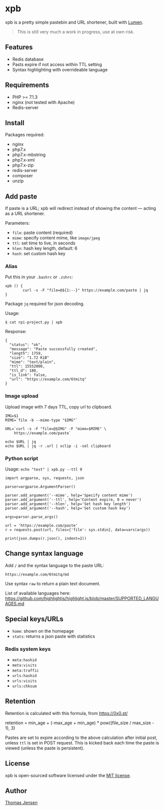 # xpb
xpb is a pretty simple pastebin and URL shortener, built with [Lumen](https://lumen.laravel.com/).

> This is still very much a work in progress, use at own risk.

## Features
* Redis database
* Pasts expire if not access within TTL setting
* Syntax highlighting with overrideable language

## Requirements
* PHP >= 7.1.3
* nginx (not tested with Apache)
* Redis-server

## Install
Packages required:

* nginx
* php7.x
* php7.x-mbstring
* php7.x-xml
* php7.x-zip
* redis-server
* composer
* unzip

## Add paste
If paste is a URL; xpb will redirect instead of showing the content — acting as a URL shortener.

Parameters:
* `file`: paste content (required)
* `mime`: specify content mime, like `image/jpeg`
* `ttl`: set time to live, in seconds
* `hlen`: hash key length, default: 6
* `hash`: set custom hash key

### Alias
Put this in your `.bashrc` or `.zshrc`:
```
xpb () {
        curl -s -F "file=@${1:--}" https://example.com/paste | jq
}
```
Package `jq` required for json decoding.

Usage:
```
$ cat rpi-project.py | xpb
```

Response:
```
{
  "status": "ok",
  "message": "Paste successfully created",
  "length": 1759,
  "size": "1.72 KiB"
  "mime": "text/plain",
  "ttl": 15552000,
  "ttl_d": 180,
  "is_link": false,
  "url": "https://example.com/6tmitq"
}
```

### Image upload
Upload image with 7 days TTL, copy url to clipboard.

```
IMG=$1
MIME=`file -b --mime-type "$IMG"`

URL=`curl -s -F "file=@$IMG" -F "mime=$MIME" \
    https://example.com/paste`

echo $URL | jq
echo $URL | jq -r .url | xclip -i -sel clipboard
```

### Python script
Usage: `echo "test" | xpb.py --ttl 0`

```
import argparse, sys, requests, json

parser=argparse.ArgumentParser()

parser.add_argument('--mime', help='Specify content mime')
parser.add_argument('--ttl', help='Content expire, 0 = never')
parser.add_argument('--hlen', help='Set hash key length')
parser.add_argument('--hash', help='Set custom hash key')

args=parser.parse_args()

url = 'https://example.com/paste'
r = requests.post(url, files={'file': sys.stdin}, data=vars(args))

print(json.dumps(r.json(), indent=2))

```

## Change syntax language
Add `/` and the syntax language to the paste URL:
```
https://example.com/6tmitq/md
```

Use syntax `raw` to return a plain text document.

List of available languages here: https://github.com/highlightjs/highlight.js/blob/master/SUPPORTED_LANGUAGES.md

## Special keys/URLs
* `home`: shown on the homepage
* `stats`: returns a json paste with statistics

### Redis system keys
* `meta:hashid`
* `meta:visits`
* `meta:traffic`
* `urls:hashid`
* `urls:visits`
* `urls:chksum`

## Retention
Retention is calculated with this formula, from https://0x0.st/

   retention = min_age + (-max_age + min_age) * pow((file_size / max_size - 1), 3)

Pastes are set to expire according to the above calculation after initial post, unless `ttl` is set in POST request. This is kicked back each time the paste is viewed (unless the paste is persistent).

## License
xpb is open-sourced software licensed under the [MIT license](LICENSE).

## Author
[Thomas Jensen](https://thomas.stdout.no)
